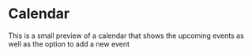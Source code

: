 # Calendar
This is a small preview of a calendar that shows the upcoming events as well as the option to add a new event
